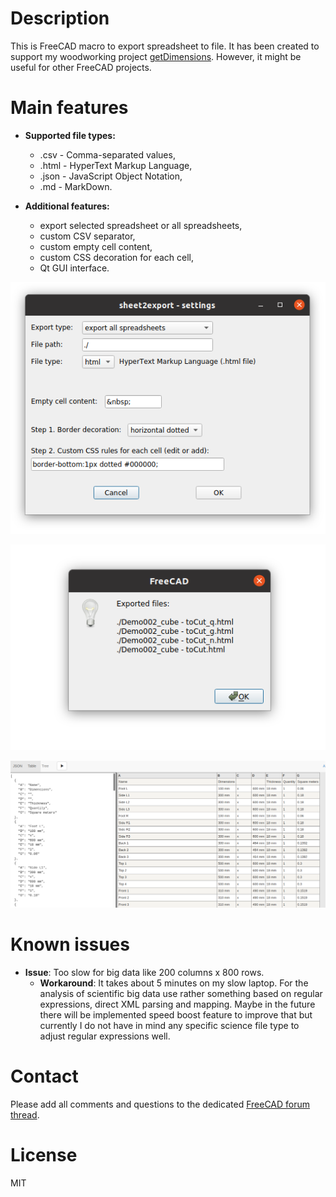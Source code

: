 # Description

This is FreeCAD macro to export spreadsheet to file. It has been created to support my woodworking project [getDimensions](https://github.com/dprojects/getDimensions). However, it might be useful for other FreeCAD projects.

# Main features

* **Supported file types:** 
	* .csv - Comma-separated values,
	* .html - HyperText Markup Language,
	* .json - JavaScript Object Notation,
	* .md - MarkDown.

* **Additional features:**
	* export selected spreadsheet or all spreadsheets,
	* custom CSV separator,
	* custom empty cell content,
	* custom CSS decoration for each cell,
	* Qt GUI interface.

![001](https://raw.githubusercontent.com/dprojects/sheet2export/master/Screenshots/001.png)

![002](https://raw.githubusercontent.com/dprojects/sheet2export/master/Screenshots/002.png)

![003](https://raw.githubusercontent.com/dprojects/sheet2export/master/Screenshots/003.png)

# Known issues

* **Issue**: Too slow for big data like 200 columns x 800 rows.
	* **Workaround**: It takes about 5 minutes on my slow laptop. For the analysis of scientific big data use rather something based on regular expressions, direct XML parsing and mapping. Maybe in the future there will be implemented speed boost feature to improve that but currently I do not have in mind any specific science file type to adjust regular expressions well.

# Contact

Please add all comments and questions to the dedicated
[FreeCAD forum thread](https://forum.freecadweb.org/viewtopic.php?f=22&t=64985).

# License

MIT
